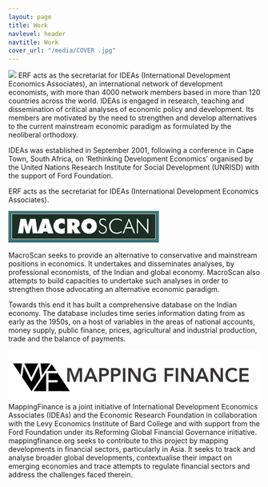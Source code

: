 ```yaml
---
layout: page
title: Work
navlevel: header
navtitle: Work
cover_url: "/media/COVER .jpg"
---
```


<a href="http://www.networkideas.org/" target="_blank"><img src="http://www.networkideas.org/wp-content/uploads/2016/07/ideaslogo24-278x73.png"></a>
ERF acts as the secretariat for IDEAs (International Development Economics Associates), an international network of development economists, with more than 4000 network members based in more than 120 countries across the world. IDEAs is engaged in research, teaching and dissemination of critical analyses of economic policy and development. Its members are motivated by the need to strengthen and develop alternatives to the current mainstream economic paradigm as formulated by the neoliberal orthodoxy.

IDEAs was established in September 2001, following a conference in Cape Town, South Africa, on ‘Rethinking Development Economics’ organised by the United Nations Research Institute for Social Development (UNRISD) with the support of Ford Foundation.

ERF acts as the secretariat for IDEAs (International Development Economics Associates).

<a href="http://macroscan.org" target="_blank"><img src="media/Macroscan_Logo_Final.jpg"></a>

MacroScan seeks to provide an alternative to conservative and mainstream positions in economics. It undertakes and disseminates analyses, by professional economists, of the Indian and global economy. MacroScan also attempts to build capacities to undertake such analyses in order to strengthen those advocating an alternative economic paradigm.

Towards this end it has built a comprehensive database on the Indian economy. The database includes time series information dating from as early as the 1950s, on a host of variables in the areas of national accounts, money supply, public finance, prices, agricultural and industrial production, trade and the balance of payments.


<a href="http://mappingfinance.org/" target="_blank"><img src="/media/MP.jpg"></a>
MappingFinance is a joint initiative of International Development Economics Associates (IDEAs) and the Economic Research Foundation in collaboration with the Levy Economics Institute of Bard College and with support from the Ford Foundation under its Reforming Global Financial Governance initiative.
mappingfinance.org seeks to contribute to this project by mapping developments in financial sectors, particularly in Asia. It seeks to track and analyse broader global developments, contextualise their impact on emerging economies and trace attempts to regulate financial sectors and address the challenges faced therein.